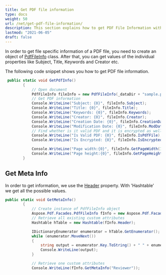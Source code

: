 ```yaml
---
title: Get PDF file information
type: docs
weight: 50
url: /net/get-pdf-file-information/
description: This section explains how to get PDF File Information with Aspose.PDF Facades.
lastmod: "2021-06-05"
draft: false
---
```


In order to get file specific information of a PDF file, you need to create an object of [PdfFileInfo](https://apireference.aspose.com/pdf/net/aspose.pdf.facades/pdffileinfo) class. After that, you can get values of the individual properties like Subject, Title, Keywords and Creator etc.

The following code snippet shows you how to get PDF file information.

```csharp
 public static void GetPdfInfo()
        {
            // Open document
            PdfFileInfo fileInfo = new PdfFileInfo(_dataDir + "sample.pdf");
            // Get PDF information
            Console.WriteLine("Subject: {0}", fileInfo.Subject);
            Console.WriteLine("Title: {0}", fileInfo.Title);
            Console.WriteLine("Keywords: {0}", fileInfo.Keywords);
            Console.WriteLine("Creator: {0}", fileInfo.Creator);
            Console.WriteLine("Creation Date: {0}", fileInfo.CreationDate);
            Console.WriteLine("Modification Date: {0}", fileInfo.ModDate);
            // Find whether is it valid PDF and it is encrypted as well
            Console.WriteLine("Is Valid PDF: {0}", fileInfo.IsPdfFile);
            Console.WriteLine("Is Encrypted: {0}", fileInfo.IsEncrypted);

            Console.WriteLine("Page width:{0}", fileInfo.GetPageWidth(1));
            Console.WriteLine("Page height:{0}", fileInfo.GetPageHeight(1));
        }
```

## Get Meta Info

In order to get information, we use the [Header](https://apireference.aspose.com/pdf/net/aspose.pdf.facades/pdffileinfo/properties/header) property. With 'Hashtable'  we get all the possible values.

```csharp
public static void GetMetaInfo()
        {
            // Create instance of PdfFileInfo object
            Aspose.Pdf.Facades.PdfFileInfo fInfo = new Aspose.Pdf.Facades.PdfFileInfo(_dataDir + "SetMetaInfo_out.pdf");
            // Retrieve all existing custom attributes
            Hashtable hTable = new Hashtable(fInfo.Header);

            IDictionaryEnumerator enumerator = hTable.GetEnumerator();
            while (enumerator.MoveNext())
            {
                string output = enumerator.Key.ToString() + " " + enumerator.Value;
                Console.WriteLine(output);
            }

            // Retrieve one custom attributes
            Console.WriteLine(fInfo.GetMetaInfo("Reviewer"));
```